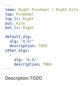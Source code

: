 ```yaml
---
name: Right Pinwheel / Right Kite
top: Pinwheel
top_lr: Right
bot: Kite
bot_lr: Right

default_alg:
  alg: "0,0/"
  description: TODO
other_algs:
  -
    alg: "0,0/"
    description: TODO
---
```


Description TODO

